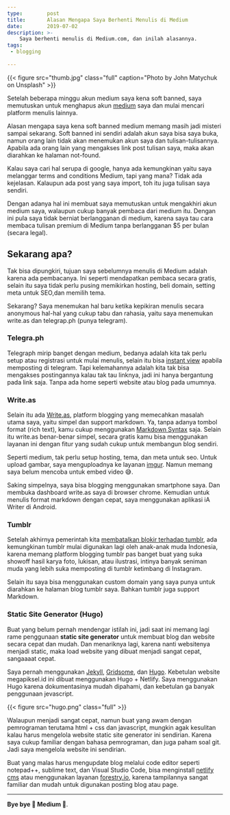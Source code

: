 ```yaml
---
type:        post
title:       Alasan Mengapa Saya Berhenti Menulis di Medium
date:        2019-07-02
description: >-
    Saya berhenti menulis di Medium.com, dan inilah alasannya.
tags:
 - blogging
 
---
```


{{< figure
    src="thumb.jpg" class="full"
    caption="Photo by John Matychuk on Unsplash" >}}

Setelah beberapa minggu akun medium saya kena soft banned, saya memutuskan untuk menghapus akun [medium][1] saya dan mulai mencari platform menulis lainnya. 

Alasan mengapa saya kena soft banned medium memang masih jadi misteri sampai sekarang. Soft banned ini sendiri adalah akun saya bisa saya buka, namun orang lain tidak akan menemukan akun saya dan tulisan-tulisannya. Apabila ada orang lain yang mengakses link post tulisan saya, maka akan diarahkan ke halaman not-found. 

Kalau saya cari hal serupa di google, hanya ada kemungkinan yaitu saya melanggar terms and conditions Medium, tapi yang mana? Tidak ada kejelasan. Kalaupun ada post yang saya import, toh itu juga tulisan saya sendiri. 

Dengan adanya hal ini membuat saya memutuskan untuk mengakhiri akun medium saya, walaupun cukup banyak pembaca dari medium itu. Dengan ini pula saya tidak berniat berlangganan di medium, karena saya tau cara membaca tulisan premium di Medium tanpa berlangganan $5 per bulan (secara legal). 

## Sekarang apa?

Tak bisa dipungkiri, tujuan saya sebelumnya menulis di Medium adalah karena ada pembacanya. Ini seperti mendapatkan pembaca secara gratis, selain itu saya tidak perlu pusing memikirkan hosting, beli domain, setting meta untuk SEO,dan memilih tema.

Sekarang? Saya menemukan hal baru ketika kepikiran menulis secara anonymous hal-hal yang cukup tabu dan rahasia, yaitu saya menemukan write.as dan telegrap.ph (punya telegram). 

### Telegra.ph

Telegraph mirip banget dengan medium, bedanya adalah kita tak perlu setup atau registrasi untuk mulai menulis, selain itu bisa [instant view][2] apabila memposting di telegram. Tapi kelemahannya adalah kita tak bisa mengakses postingannya kalau tak tau linknya, jadi ini hanya bergantung pada link saja. Tanpa ada home seperti website atau blog pada umumnya. 

### Write.as

Selain itu ada [Write.as][3], platform blogging yang memecahkan masalah utama saya, yaitu simpel dan support markdown. Ya, tanpa adanya tombol format (rich text), kamu cukup menggunakan [Markdown Syntax][4] saja. Selain itu write.as benar-benar simpel, secara gratis kamu bisa menggunakan layanan ini dengan fitur yang sudah cukup untuk membangun blog sendiri. 

Seperti medium, tak perlu setup hosting, tema, dan meta untuk seo. Untuk upload gambar, saya menguploadnya ke layanan [imgur][5]. Namun memang saya belum mencoba untuk embed video 😅.

Saking simpelnya, saya bisa blogging menggunakan smartphone saya. Dan membuka dashboard write.as saya di browser chrome. Kemudian untuk menulis format markdown dengan cepat, saya menggunakan aplikasi iA Writer di Android. 

### Tumblr

Setelah akhirnya pemerintah kita [membatalkan blokir terhadap tumblr][6], ada kemungkinan tumblr mulai digunakan lagi oleh anak-anak muda Indonesia, karena memang platform blogging tumblr pas banget buat yang suka showoff hasil karya foto, lukisan, atau ilustrasi, intinya banyak seniman muda yang lebih suka memposting di tumblr ketimbang di Instagram.

Selain itu saya bisa menggunakan custom domain yang saya punya untuk diarahkan ke halaman blog tumblr saya. Bahkan tumblr juga support Markdown.

### Static Site Generator (Hugo)

Buat yang belum pernah mendengar istilah ini, jadi saat ini memang lagi rame penggunaan **static site generator** untuk membuat blog dan website secara cepat dan mudah. Dan menariknya lagi, karena nanti websitenya menjadi static, maka load website yang dibuat menjadi sangat cepat, sangaaaat cepat. 

Saya pernah menggunakan [Jekyll][7], [Gridsome][8], dan [Hugo][9]. Kebetulan website megapiksel.id ini dibuat menggunakan Hugo + Netlify. Saya menggunakan Hugo karena dokumentasinya mudah dipahami, dan kebetulan ga banyak penggunaan jevascript.

{{< figure
    src="hugo.png" class="full" >}}

Walaupun menjadi sangat cepat, namun buat yang awam dengan pemrograman terutama html + css dan javascript, mungkin agak kesulitan kalau harus mengelola website static site generator ini sendirian. Karena saya cukup familiar dengan bahasa pemrograman, dan juga paham soal git. Jadi saya mengelola website ini sendirian. 

Buat yang malas harus mengupdate blog melalui code editor seperti notepad++, sublime text, dan Visual Studio Code, bisa menginstall [netlify cms][10] atau menggunakan layanan [forestry.io][11], karena tampilannya sangat familiar dan mudah untuk digunakan posting blog atau page. 

---

**Bye bye 👋 Medium 🤣**.

[1]: https://medium.com/
[2]: https://instantview.telegram.org/
[3]: https://write.as/
[4]: https://daringfireball.net/projects/markdown/syntax
[5]: http://imgur.com/gallery/Ym9orUc/
[6]: https://tekno.kompas.com/read/2018/12/26/12490027/blokir-resmi-dicabut-tumblr-bisa-diakses-lagi-di-indonesia
[7]: https://jekyllrb.com/
[8]: https://gridsome.org/
[9]: https://gohugo.io/
[10]: https://www.netlifycms.org/
[11]: https://forestry.io/